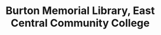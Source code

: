 ---
layout: repo
title: "Burton Memorial Library, East Central Community College"
id: 23336
permalink: repos/23336/
---